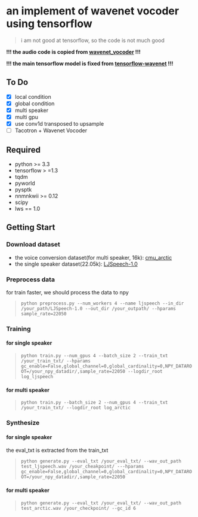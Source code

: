 # an implement of wavenet vocoder using tensorflow

> i am not good at tensorflow, so the code is not much good

**!!! the audio code is copied from [wavenet_vocoder](https://github.com/r9y9/wavenet_vocoder) !!!**

**!!! the main tensorflow model is fixed from [tensorflow-wavenet](https://github.com/ibab/tensorflow-wavenet/) !!!**

## To Do
- [x] local condition
- [x] global condition
- [x] multi speaker
- [x] multi gpu
- [x] use conv1d transposed to upsample
- [ ] Tacotron + Wavenet Vocoder 

## Required
+ python >= 3.3
+ tensorflow > =1.3
+ tqdm
+ pyworld
+ pysptk 
+ nnmnkwii >= 0.12
+ scipy 
+ lws == 1.0

## Getting Start

### Download dataset
+ the voice conversion dataset(for multi speaker, 16k): [cmu_arctic](http://festvox.org/cmu_arctic/)
+ the single speaker dataset(22.05k): [LJSpeech-1.0](https://keithito.com/LJ-Speech-Dataset/)

### Preprocess data
for train faster, we should process the data to npy 
> `python preprocess.py --num_workers 4 --name ljspeech --in_dir /your_path/LJSpeech-1.0 --out_dir /your_outpath/ --hparams sample_rate=22050`

### Training
#### for single speaker
> `python train.py --num_gpus 4 --batch_size 2 --train_txt /your_train_txt/ --hparams gc_enable=False,global_channel=0,global_cardinality=0,NPY_DATAROOT=/your_npy_datadir/,sample_rate=22050 --logdir_root log_ljspeech`

#### for multi speaker
> `python train.py --batch_size 2 --num_gpus 4 --train_txt /your_train_txt/ --logdir_root log_arctic`

### Synthesize 
#### for single speaker
the eval_txt is extracted from the train_txt
>`python generate.py --eval_txt /your_eval_txt/ --wav_out_path test_ljspeech.wav /your_cheakpoint/ ---hparams gc_enable=False,global_channel=0,global_cardinality=0,NPY_DATAROOT=/your_npy_datadir/,sample_rate=22050`

#### for multi speaker
> `python generate.py --eval_txt /your_eval_txt/ --wav_out_path test_arctic.wav /your_checkpoint/ --gc_id 6`